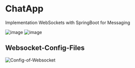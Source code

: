 # ChatApp
Implementation WebSockets with SpringBoot for Messaging

![image](https://github.com/cs-mshr/ChatApp/assets/95642555/71d2ae8e-be85-415d-8b62-9001cde82e1a)
![image](https://github.com/cs-mshr/ChatApp/assets/95642555/0b45c0c2-0442-4625-b3fd-5a6c9eb65991)


## Websocket-Config-Files

![Config-of-Websocket](https://github.com/cs-mshr/ChatApp/assets/95642555/39aeffa4-e5d7-4122-bd59-f59383bab692)
